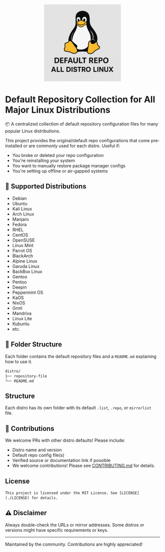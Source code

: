 <p align="center">
   <img src="logo.jpg" width="250" alt="Default Repo All Distro Linux Logo" style="background: transparent;">
</p>

# Default Repository Collection for All Major Linux Distributions

📦 A centralized collection of default repository configuration files for many popular Linux distributions.

This project provides the original/default repo configurations that come pre-installed or are commonly used for each distro. Useful if:

- You broke or deleted your repo configuration
- You're reinstalling your system
- You want to manually restore package manager configs
- You're setting up offline or air-gapped systems

## 🐧 Supported Distributions
- Debian
- Ubuntu
- Kali Linux
- Arch Linux
- Manjaro
- Fedora
- RHEL
- CentOS
- OpenSUSE
- Linux Mint
- Parrot OS
- BlackArch
- Alpine Linux
- Garuda Linux
- BackBox Linux
- Gentoo
- Pentoo
- Deepin
- Peppermint OS
- KaOS
- NixOS
- Grml
- Mandriva
- Linux Lite
- Kubuntu
- etc.


## 📁 Folder Structure

Each folder contains the default repository files and a `README.md` explaining how to use it.

```
distro/
├── repository-file
└── README.md
```
## Structure

Each distro has its own folder with its default `.list`, `.repo`, or `mirrorlist` file.

## 📌 Contributions

We welcome PRs with other distro defaults! Please include:

- Distro name and version
- Default repo config file(s)
- Verified source or documentation link if possible
- We welcome contributions! Please see [CONTRIBUTING.md](./CONTRIBUTING.md) for details.

## License
```
This project is licensed under the MIT License. See [LICENSE](./LICENSE) for details.
```

## ⚠️ Disclaimer

Always double-check the URLs or mirror addresses. Some distros or versions might have specific requirements or keys.

---
Maintained by the community. Contributions are highly appreciated!
